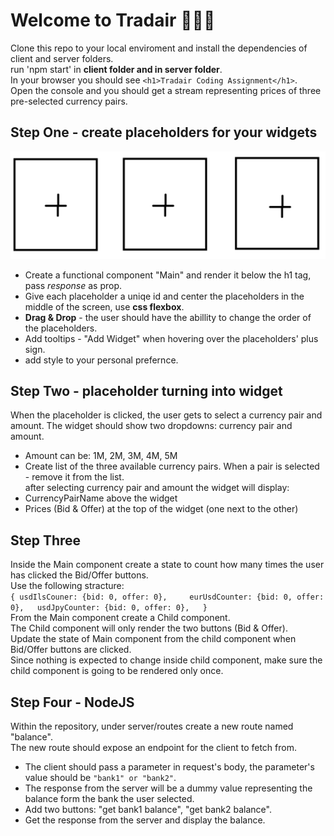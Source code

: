 # Welcome to __Tradair__ 👋👋👋

Clone this repo to your local enviroment and install the dependencies of client and server folders.   
run 'npm start' in __client folder and in server folder__.  
In your browser you should see `<h1>Tradair Coding Assignment</h1>`.  
Open the console and you should get a stream representing prices of three pre-selected currency pairs.

## Step One - create placeholders for your widgets
![Alt text](./imgs/placeholders.PNG)   
- Create a functional component "Main" and render it below the h1 tag, pass _response_ as prop.
- Give each placeholder a uniqe id and center the placeholders in the middle of the screen, use **css flexbox**. 
- **Drag & Drop** - the user should have the abillity to change the order of the placeholders.  
- Add tooltips - "Add Widget" when hovering over the placeholders' plus sign.
- add style to your personal prefernce.

## Step Two - placeholder turning into widget
When the placeholder is clicked, the user gets to select a currency pair and amount.
The widget should show two dropdowns: currency pair and amount.
 - Amount can be: 1M, 2M, 3M, 4M, 5M
 - Create list of the three available currency pairs. When a pair is selected - remove it from the list.  
after selecting currency pair and amount the widget will display:    
 - CurrencyPairName above the widget
 - Prices (Bid & Offer) at the top of the widget (one next to the other)

## Step Three
Inside the Main component create a state to count how many times the user has clicked the Bid/Offer buttons.  
Use the following stracture:  
`{
usdIlsCouner: {bid: 0, offer: 0},    
eurUsdCounter: {bid: 0, offer: 0},  
usdJpyCounter: {bid: 0, offer: 0},  
}`  
From the Main component create a Child component.  
The Child component will only render the two buttons (Bid & Offer).  
Update the state of Main component from the child component when Bid/Offer buttons are clicked.  
Since nothing is expected to change inside child component, make sure the child component is going to be rendered only once.

## Step Four - NodeJS
Within the repository, under server/routes create a new route named "balance".  
The new route should expose an endpoint for the client to fetch from.  
 - The client should pass a parameter in request's body, the parameter's value should be `"bank1" or "bank2"`.  
 - The response from the server will be a dummy value representing the balance form the bank the user selected.  
 - Add two buttons: "get bank1 balance", "get bank2 balance".  
 - Get the response from the server and display the balance.
